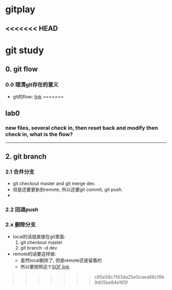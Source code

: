 # gitplay

<<<<<<< HEAD
---
# git study
## 0. git flow
### 0.0 理清git存在的意义
* git的flow: [link](https://guides.github.com/introduction/flow/)
=======
## lab0
### new files, several check in, then reset back and modify then check in, what is the flow?

---

## 2. git branch
### 2.1 合并分支
* git checkout master and git merge dev.
* 但是还要更新到remote, 所以还要git commit, git push.
*

### 2.2 回退push
### 2.x 删除分支
* local的话就直接在git里面:
    1. git checkout master
    2. git branch -d dev
* remote的话要这样做:
    * 虽然local删除了, 但是remote还是留着的
    * 所以要按照这个[SOF link](http://stackoverflow.com/questions/2003505/delete-a-git-branch-both-locally-and-remotely)
>>>>>>> c85e58c7fd3da25e0caea86cf8b9d05be84e165f
